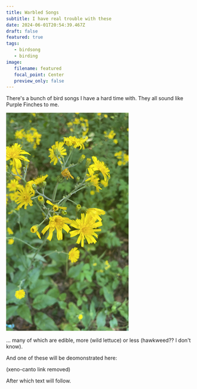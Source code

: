 ```yaml
---
title: Warbled Songs
subtitle: I have real trouble with these
date: 2024-06-01T20:54:39.467Z
draft: false
featured: true
tags:
   - birdsong
   - birding
image:
   filename: featured
   focal_point: Center
   preview_only: false
---
```


There's a bunch of bird songs I have a hard time with. They all sound like Purple Finches to me.

![hawkweed](hawkweed.jpg)

... many of which are edible, more (wild lettuce) or less (hawkweed?? I don't know).

And one of these will be deomonstrated here:

(xeno-canto link removed)

After which text will follow.


